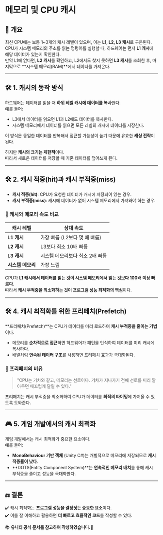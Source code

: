 # 메모리 및 CPU 캐시

## 📌 개요

최신 CPU에는 보통 1~3개의 캐시 레벨이 있으며, 이는 **L1, L2, L3 캐시**로 구분된다.
CPU가 시스템 메모리의 주소를 읽는 명령어를 실행할 때, 하드웨어는 먼저 **L1 캐시**에 해당 데이터가 있는지 확인한다.  
만약 L1에 없다면, **L2 캐시**를 확인하고, L2에서도 찾지 못하면 **L3 캐시**를 조회한 후, 마지막으로 **시스템 메모리(RAM)**에서 데이터를 가져온다.

---

## 🛠️ 1. 캐시의 동작 방식

하드웨어는 데이터를 읽을 때 **하위 레벨 캐시에 데이터를 복사**한다.  
예를 들어:

- L3에서 데이터를 읽으면 L1과 L2에도 데이터를 복사한다.
- 시스템 메모리에서 데이터를 읽으면 모든 레벨의 캐시에 데이터를 저장한다.

이 방식은 동일한 데이터를 반복해서 접근할 가능성이 높기 때문에 유효한 **캐싱 전략**이 된다.  

하지만 **캐시의 크기는 제한적**이다.  
따라서 새로운 데이터를 저장할 때 기존 데이터를 덮어쓰게 된다.

---

## 🛠️ 2. 캐시 적중(hit)과 캐시 부적중(miss)

- **캐시 적중(hit)**: CPU가 요청한 데이터가 캐시에 저장되어 있는 경우.
- **캐시 부적중(miss)**: 캐시에 데이터가 없어 시스템 메모리에서 가져와야 하는 경우.

### 🔹 캐시와 메모리 속도 비교

| 캐시 레벨  | 상대 속도 |
|------------|-----------|
| **L1 캐시** | 가장 빠름 (L2보다 몇 배 빠름) |
| **L2 캐시** | L3보다 최소 10배 빠름 |
| **L3 캐시** | 시스템 메모리보다 최소 2배 빠름 |
| **시스템 메모리** | 가장 느림 |

CPU가 **L1 캐시에서 데이터를 읽는 것이 시스템 메모리에서 읽는 것보다 100배 이상 빠르다**.  
따라서 **캐시 부적중을 최소화하는 것이 프로그램 성능 최적화의 핵심**이다.

---

## 🛠️ 4. 캐시 최적화를 위한 프리페치(Prefetch)

**프리페치(Prefetch)**는 CPU가 데이터를 미리 로드하여 **캐시 부적중을 줄이는 기법**이다.

- 메모리를 **순차적으로 접근**하면 하드웨어가 패턴을 인식하여 데이터를 미리 캐시에 복사하다.
- 배열처럼 **연속된 데이터 구조**를 사용하면 프리페치 효과가 극대화된다.

### 🔹 프리페치의 비유

> \"CPU는 기차와 같고, 메모리는 선로이다. 기차가 지나가기 전에 선로를 미리 깔아두면 매끄럽게 달릴 수 있다.\"

프리페치는 캐시 부적중을 최소화하여 CPU가 데이터를 **최적의 타이밍**에 가져올 수 있도록 도와준다.

---

## 🎮 5. 게임 개발에서의 캐시 최적화

게임 개발에서는 캐시 최적화가 중요한 요소이다.  
예를 들어:

- **MonoBehaviour 기반 객체** (Unity C#)는 개별적으로 메모리에 저장되므로 **캐시 적중률이 낮다**.
- **DOTS(Entity Component System)**는 **연속적인 메모리 배치**를 통해 캐시 부적중을 줄이고 성능을 극대화한다.

---

## 🔚 결론 
✔️ 캐시 최적화는 **프로그램 성능을 결정짓는 중요한 요소**이다.  
✔️ 이를 잘 이해하고 활용하면 **더 빠르고 효율적인 코드**를 작성할 수 있다.



📚 **유니티 공식 문서를 참고하여 작성하였습니다.🚀**  
